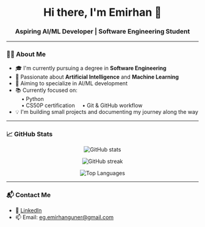 <h1 align="center">Hi there, I'm Emirhan 👋</h1>
<h3 align="center">Aspiring AI/ML Developer | Software Engineering Student</h3>

---

### 👨‍💻 About Me

- 🎓 I'm currently pursuing a degree in **Software Engineering**
- 🤖 Passionate about **Artificial Intelligence** and **Machine Learning**  
- 🔧 Aiming to specialize in AI/ML development
- 📚 Currently focused on:  
  &nbsp;&nbsp;&nbsp;&nbsp;• Python  
  &nbsp;&nbsp;&nbsp;&nbsp;• CS50P certification 
  &nbsp;&nbsp;&nbsp;&nbsp;• Git & GitHub workflow  
- 💡 I'm building small projects and documenting my journey along the way

---

### 📈 GitHub Stats

<p align="center">
  <img src="https://github-readme-stats.vercel.app/api?username=Emirhan-GNR&show_icons=true&theme=default&hide=issues&hide_border=true" alt="GitHub stats" />
</p>

<p align="center">
  <img src="https://streak-stats.demolab.com?user=Emirhan-GNR&hide_border=true&date_format=M%20j%5B%2C%20Y%5D" alt="GitHub streak" />
</p>

<p align="center">
  <img src="https://github-readme-stats.vercel.app/api/top-langs/?username=Emirhan-GNR&layout=compact&hide_border=true" alt="Top Languages" />
</p>

---

### 📬 Contact Me

- 💼 [LinkedIn](https://www.linkedin.com/in/emirhan-guner/)  
- 📫 Email: eg.emirhanguner@gmail.com 